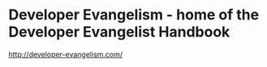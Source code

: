 <!--
id: 1420247320
link: http://kevinisom.info/post/1420247320/developer-evangelism-home-of-the-developer-evangelist
slug: developer-evangelism-home-of-the-developer-evangelist
date: Thu Oct 28 2010 15:47:04 GMT+1300 (NZDT)
raw: {"blog_name":"kevinisom","id":1420247320,"post_url":"http://kevinisom.info/post/1420247320/developer-evangelism-home-of-the-developer-evangelist","slug":"developer-evangelism-home-of-the-developer-evangelist","type":"link","date":"2010-10-28 02:47:04 GMT","timestamp":1288234024,"state":"published","format":"html","reblog_key":"dchU6VR7","tags":[],"short_url":"http://tmblr.co/Zw68Yy1Kfq4O","highlighted":[],"feed_item":"http://developer-evangelism.com/","from_feed_id":"650234","note_count":0,"title":"Developer Evangelism - home of the Developer Evangelist Handbook","url":"http://developer-evangelism.com/","description":""}
publish: 2010-10-028
tags: 
title: Developer Evangelism - home of the Developer Evangelist Handbook
-->


Developer Evangelism - home of the Developer Evangelist Handbook
================================================================

<http://developer-evangelism.com/>

